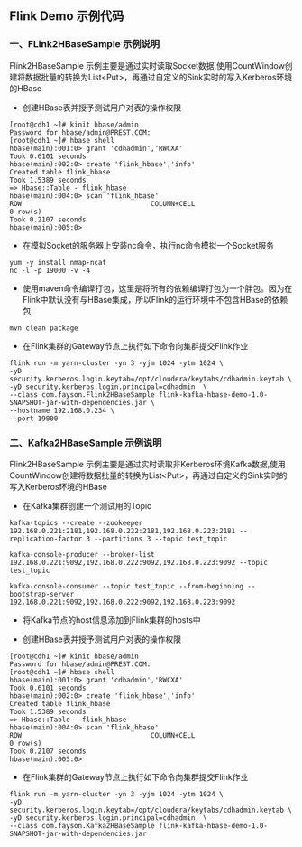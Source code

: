 ## Flink Demo 示例代码

### 一、FLink2HBaseSample 示例说明

Flink2HBaseSample 示例主要是通过实时读取Socket数据,使用CountWindow创建将数据批量的转换为List\<Put>，再通过自定义的Sink实时的写入Kerberos环境的HBase

- 创建HBase表并授予测试用户对表的操作权限
```shell script
[root@cdh1 ~]# kinit hbase/admin
Password for hbase/admin@PREST.COM: 
[root@cdh1 ~]# hbase shell                                                                                                                
hbase(main):001:0> grant 'cdhadmin','RWCXA'
Took 0.6101 seconds                                                                                                                   
hbase(main):002:0> create 'flink_hbase','info'
Created table flink_hbase
Took 1.5389 seconds                                                                                                                   
=> Hbase::Table - flink_hbase
hbase(main):004:0> scan 'flink_hbase'
ROW                                COLUMN+CELL                                                                                        
0 row(s)
Took 0.2107 seconds                                                                                                                   
hbase(main):005:0> 

```

- 在模拟Socket的服务器上安装nc命令，执行nc命令模拟一个Socket服务
```shell script
yum -y install nmap-ncat
nc -l -p 19000 -v -4
```

- 使用maven命令编译打包，这里是将所有的依赖编译打包为一个胖包。因为在Flink中默认没有与HBase集成，所以Flink的运行环境中不包含HBase的依赖包
```shell script
mvn clean package
```

- 在Flink集群的Gateway节点上执行如下命令向集群提交Flink作业
```shell script
flink run -m yarn-cluster -yn 3 -yjm 1024 -ytm 1024 \
-yD security.kerberos.login.keytab=/opt/cloudera/keytabs/cdhadmin.keytab \
-yD security.kerberos.login.principal=cdhadmin  \
--class com.fayson.Flink2HBaseSample flink-kafka-hbase-demo-1.0-SNAPSHOT-jar-with-dependencies.jar \
--hostname 192.168.0.234 \
--port 19000
```


### 二、Kafka2HBaseSample 示例说明

Flink2HBaseSample 示例主要是通过实时读取非Kerberos环境Kafka数据,使用CountWindow创建将数据批量的转换为List\<Put>，再通过自定义的Sink实时的写入Kerberos环境的HBase

- 在Kafka集群创建一个测试用的Topic
```shell script
kafka-topics --create --zookeeper 192.168.0.221:2181,192.168.0.222:2181,192.168.0.223:2181 --replication-factor 3 --partitions 3 --topic test_topic

kafka-console-producer --broker-list 192.168.0.221:9092,192.168.0.222:9092,192.168.0.223:9092 --topic test_topic

kafka-console-consumer --topic test_topic --from-beginning --bootstrap-server 192.168.0.221:9092,192.168.0.222:9092,192.168.0.223:9092

```

- 将Kafka节点的host信息添加到Flink集群的hosts中

- 创建HBase表并授予测试用户对表的操作权限
```shell script
[root@cdh1 ~]# kinit hbase/admin
Password for hbase/admin@PREST.COM: 
[root@cdh1 ~]# hbase shell                                                                                                                
hbase(main):001:0> grant 'cdhadmin','RWCXA'
Took 0.6101 seconds                                                                                                                   
hbase(main):002:0> create 'flink_hbase','info'
Created table flink_hbase
Took 1.5389 seconds                                                                                                                   
=> Hbase::Table - flink_hbase
hbase(main):004:0> scan 'flink_hbase'
ROW                                COLUMN+CELL                                                                                        
0 row(s)
Took 0.2107 seconds                                                                                                                   
hbase(main):005:0> 

```

- 在Flink集群的Gateway节点上执行如下命令向集群提交Flink作业
```shell script
flink run -m yarn-cluster -yn 3 -yjm 1024 -ytm 1024 \
-yD security.kerberos.login.keytab=/opt/cloudera/keytabs/cdhadmin.keytab \
-yD security.kerberos.login.principal=cdhadmin  \
--class com.fayson.Kafka2HBaseSample flink-kafka-hbase-demo-1.0-SNAPSHOT-jar-with-dependencies.jar
```